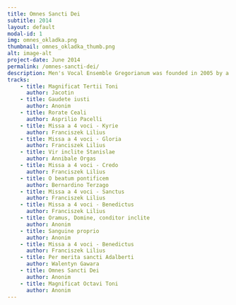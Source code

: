 ```yaml
---
title: Omnes Sancti Dei
subtitle: 2014
layout: default
modal-id: 1
img: omnes_okladka.png
thumbnail: omnes_okladka_thumb.png
alt: image-alt
project-date: June 2014
permalink: /omnes-sancti-dei/
description: Men's Vocal Ensemble Gregorianum was founded in 2005 by a group of musicians who had been part of a children's choir known under the same name, with education received in music schools and brass orchestras. All of them share their love of early music. Since the beginning the group has been conducted by Berenika Jozajtis, a graduate of choir conducting at the Frederic Chopin Academy of Music in Warsaw, in the class of Professor Henryk Wojnarowski. Gregorianum specializes in early music, both religious and secular. The group gained recognition during early-music festivals in Gorzow Wielkopolski or Swieradow Zdroj, in Poland. It has been a laureate of the following competitions
tracks:
    - title: Magnificat Tertii Toni
      author: Jacotin
    - title: Gaudete iusti
      author: Anonim
    - title: Rorate Ceali
      author: Asprilio Pacelli
    - title: Missa a 4 voci - Kyrie
      author: Franciszek Lilius
    - title: Missa a 4 voci - Gloria
      author: Franciszek Lilius  
    - title: Vir inclite Stanislae
      author: Annibale Orgas
    - title: Missa a 4 voci - Credo
      author: Franciszek Lilius
    - title: O beatum pontificem
      author: Bernardino Terzago
    - title: Missa a 4 voci - Sanctus
      author: Franciszek Lilius
    - title: Missa a 4 voci - Benedictus
      author: Franciszek Lilius
    - title: Oramus, Domine, conditor inclite
      author: Anonim
    - title: Sanguine proprio
      author: Anonim
    - title: Missa a 4 voci - Benedictus
      author: Franciszek Lilius
    - title: Per merita sancti Adalberti
      author: Walentyn Gawara
    - title: Omnes Sancti Dei
      author: Anonim
    - title: Magnificat Octavi Toni
      author: Anonim
---
```

